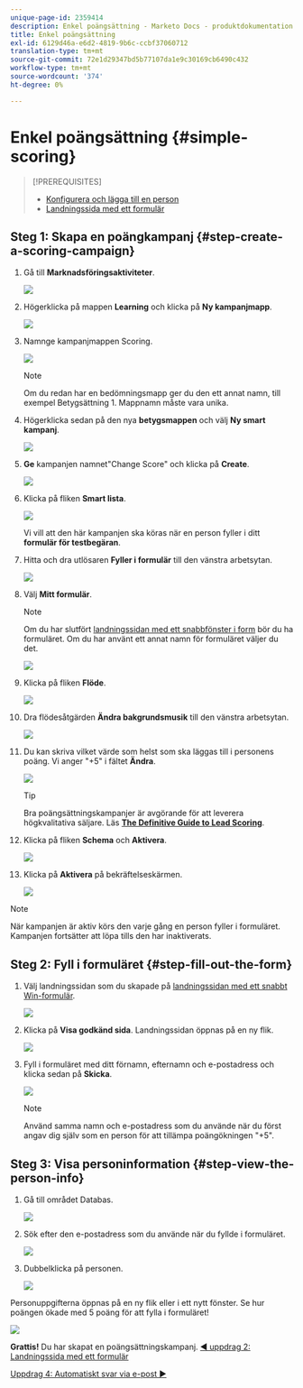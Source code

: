 ```yaml
---
unique-page-id: 2359414
description: Enkel poängsättning - Marketo Docs - produktdokumentation
title: Enkel poängsättning
exl-id: 6129d46a-e6d2-4819-9b6c-ccbf37060712
translation-type: tm+mt
source-git-commit: 72e1d29347bd5b77107da1e9c30169cb6490c432
workflow-type: tm+mt
source-wordcount: '374'
ht-degree: 0%

---
```


# Enkel poängsättning {#simple-scoring}

>[!PREREQUISITES]
>
>* [Konfigurera och lägga till en person](get-set-up-and-add-a-person.md)
>* [Landningssida med ett formulär](landing-page-with-a-form.md)


## Steg 1: Skapa en poängkampanj {#step-create-a-scoring-campaign}

1. Gå till **Marknadsföringsaktiviteter**.

   ![](assets/ma-1.png)

1. Högerklicka på mappen **Learning** och klicka på **Ny kampanjmapp**.

   ![](assets/two-2.png)

1. Namnge kampanjmappen Scoring.

   ![](assets/three-1.png)

   >[!NOTE]
   >
   >Om du redan har en bedömningsmapp ger du den ett annat namn, till exempel Betygsättning 1. Mappnamn måste vara unika.

1. Högerklicka sedan på den nya **betygsmappen** och välj **Ny smart kampanj**.

   ![](assets/four.png)

1. **Ge** kampanjen namnet&quot;Change Score&quot; och klicka på  **Create**.

   ![](assets/five-1.png)

1. Klicka på fliken **Smart lista**.

   ![](assets/six-1.png)

   Vi vill att den här kampanjen ska köras när en person fyller i ditt **formulär för testbegäran**.

1. Hitta och dra utlösaren **Fyller i formulär** till den vänstra arbetsytan.

   ![](assets/image2014-9-24-11-3a43-3a35.png)

1. Välj **Mitt formulär**.

   >[!NOTE]
   >
   >Om du har slutfört [landningssidan med ett snabbfönster i form](/help/marketo/getting-started/quick-wins/landing-page-with-a-form.md) bör du ha formuläret. Om du har använt ett annat namn för formuläret väljer du det.

   ![](assets/image2014-9-24-11-3a44-3a16.png)

1. Klicka på fliken **Flöde**.

   ![](assets/image2014-9-24-11-3a44-3a33.png)

1. Dra flödesåtgärden **Ändra bakgrundsmusik** till den vänstra arbetsytan.

   ![](assets/image2014-9-24-11-3a44-3a45.png)

1. Du kan skriva vilket värde som helst som ska läggas till i personens poäng. Vi anger &quot;+5&quot; i fältet **Ändra**.

   ![](assets/eleven-1.png)

   >[!TIP]
   >
   >Bra poängsättningskampanjer är avgörande för att leverera högkvalitativa säljare. Läs [**The Definitive Guide to Lead Scoring**](https://www.marketo.com/definitive-guides/lead-scoring/).

1. Klicka på fliken **Schema** och **Aktivera**.

   ![](assets/twelve-1.png)

1. Klicka på **Aktivera** på bekräftelseskärmen.

   ![](assets/thirteen-1.png)

>[!NOTE]
>
>När kampanjen är aktiv körs den varje gång en person fyller i formuläret. Kampanjen fortsätter att löpa tills den har inaktiverats.

## Steg 2: Fyll i formuläret {#step-fill-out-the-form}

1. Välj landningssidan som du skapade på [landningssidan med ett snabbt Win-formulär](/help/marketo/getting-started/quick-wins/landing-page-with-a-form.md).

   ![](assets/fourteen-1.png)

1. Klicka på **Visa godkänd sida**. Landningssidan öppnas på en ny flik.

   ![](assets/image2014-9-24-11-3a47-3a51.png)

1. Fyll i formuläret med ditt förnamn, efternamn och e-postadress och klicka sedan på **Skicka**.

   ![](assets/image2014-9-24-11-3a47-3a59.png)

   >[!NOTE]
   >
   >Använd samma namn och e-postadress som du använde när du först angav dig själv som en person för att tillämpa poängökningen &quot;+5&quot;.

## Steg 3: Visa personinformation {#step-view-the-person-info}

1. Gå till området Databas.

   ![](assets/db-2.png)

1. Sök efter den e-postadress som du använde när du fyllde i formuläret.

   ![](assets/eighteen.png)

1. Dubbelklicka på personen.

   ![](assets/nineteen.png)

Personuppgifterna öppnas på en ny flik eller i ett nytt fönster. Se hur poängen ökade med 5 poäng för att fylla i formuläret!

![](assets/twenty.png)

**Grattis!** Du har skapat en poängsättningskampanj.
[◄ uppdrag 2: Landningssida med ett formulär](/help/marketo/getting-started/quick-wins/landing-page-with-a-form.md)

[Uppdrag 4: Automatiskt svar via e-post ►](/help/marketo/getting-started/quick-wins/email-auto-response.md)
